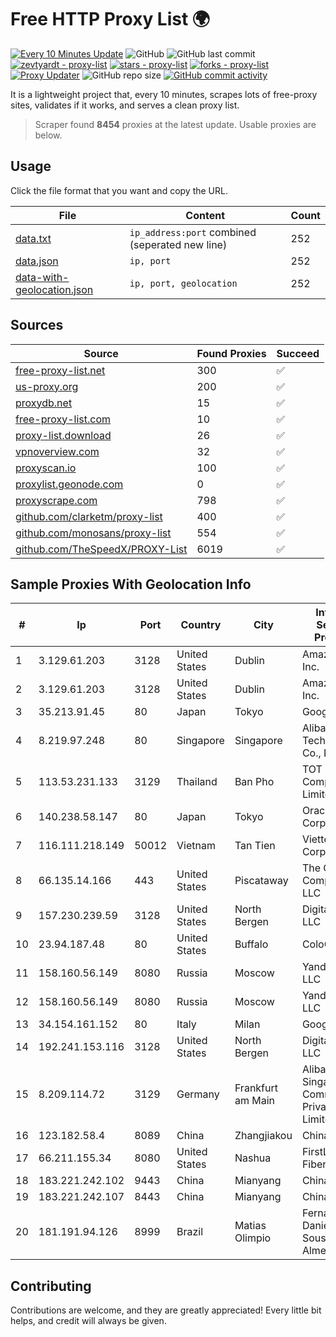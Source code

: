 
# Free HTTP Proxy List 🌍

[![Every 10 Minutes Update](https://github.com/mertguvencli/http-proxy-list/actions/workflows/main.yml/badge.svg?branch=main)](https://github.com/mertguvencli/http-proxy-list/actions/workflows/main.yml)
![GitHub](https://img.shields.io/github/license/mertguvencli/http-proxy-list)
![GitHub last commit](https://img.shields.io/github/last-commit/mertguvencli/http-proxy-list)
[![zevtyardt - proxy-list](https://img.shields.io/static/v1?label=zevtyardt&message=proxy-list&color=blue&logo=github)](https://github.com/zevtyardt/proxy-list "Go to GitHub repo")
[![stars - proxy-list](https://img.shields.io/github/stars/zevtyardt/proxy-list?style=social)](https://github.com/zevtyardt/proxy-list)
[![forks - proxy-list](https://img.shields.io/github/forks/zevtyardt/proxy-list?style=social)](https://github.com/zevtyardt/proxy-list)
[![Proxy Updater](https://github.com/zevtyardt/proxy-list/workflows/Proxy%20Updater/badge.svg)](https://github.com/zevtyardt/proxy-list/actions?query=workflow:"Proxy+Updater")
![GitHub repo size](https://img.shields.io/github/repo-size/zevtyardt/proxy-list)
[![GitHub commit activity](https://img.shields.io/github/commit-activity/m/zevtyardt/proxy-list?logo=commits)](https://github.com/zevtyardt/proxy-list/commits/main)

It is a lightweight project that, every 10 minutes, scrapes lots of free-proxy sites, validates if it works, and serves a clean proxy list.

> Scraper found **8454** proxies at the latest update. Usable proxies are below.

## Usage

Click the file format that you want and copy the URL.

|File|Content|Count|
|----|-------|-----|
|[data.txt](https://raw.githubusercontent.com/mertguvencli/http-proxy-list/main/proxy-list/data.txt)|`ip_address:port` combined (seperated new line)|252|
|[data.json](https://raw.githubusercontent.com/mertguvencli/http-proxy-list/main/proxy-list/data.json)|`ip, port`|252|
|[data-with-geolocation.json](https://raw.githubusercontent.com/mertguvencli/http-proxy-list/main/proxy-list/data-with-geolocation.json)|`ip, port, geolocation`|252|

## Sources

|Source|Found Proxies|Succeed|
|------|-------------|-------|
|[free-proxy-list.net](https://free-proxy-list.net)|300|✅|
|[us-proxy.org](https://www.us-proxy.org)|200|✅|
|[proxydb.net](http://proxydb.net)|15|✅|
|[free-proxy-list.com](https://free-proxy-list.com/?page=&port=&type%5B%5D=http&type%5B%5D=https&up_time=0&search=Search)|10|✅|
|[proxy-list.download](https://www.proxy-list.download/HTTP)|26|✅|
|[vpnoverview.com](https://vpnoverview.com/privacy/anonymous-browsing/free-proxy-servers)|32|✅|
|[proxyscan.io](https://www.proxyscan.io)|100|✅|
|[proxylist.geonode.com](https://proxylist.geonode.com/api/proxy-list?limit=300&page=1&sort_by=lastChecked&sort_type=desc&protocols=http,https)|0|✅|
|[proxyscrape.com](https://api.proxyscrape.com/v2/?request=displayproxies&protocol=http&timeout=10000&country=all&ssl=all&anonymity=all)|798|✅|
|[github.com/clarketm/proxy-list](https://raw.githubusercontent.com/clarketm/proxy-list/master/proxy-list-raw.txt)|400|✅|
|[github.com/monosans/proxy-list](https://raw.githubusercontent.com/monosans/proxy-list/main/proxies/http.txt)|554|✅|
|[github.com/TheSpeedX/PROXY-List](https://raw.githubusercontent.com/TheSpeedX/PROXY-List/master/http.txt)|6019|✅|


## Sample Proxies With Geolocation Info

|#|Ip|Port|Country|City|Internet Service Provider|
|-|--|----|-------|----|-------------------------|
|1|3.129.61.203|3128|United States|Dublin|Amazon.com, Inc.|
|2|3.129.61.203|3128|United States|Dublin|Amazon.com, Inc.|
|3|35.213.91.45|80|Japan|Tokyo|Google LLC|
|4|8.219.97.248|80|Singapore|Singapore|Alibaba (US) Technology Co., Ltd.|
|5|113.53.231.133|3129|Thailand|Ban Pho|TOT Public Company Limited|
|6|140.238.58.147|80|Japan|Tokyo|Oracle Corporation|
|7|116.111.218.149|50012|Vietnam|Tan Tien|Viettel Corporation|
|8|66.135.14.166|443|United States|Piscataway|The Constant Company, LLC|
|9|157.230.239.59|3128|United States|North Bergen|DigitalOcean, LLC|
|10|23.94.187.48|80|United States|Buffalo|ColoCrossing|
|11|158.160.56.149|8080|Russia|Moscow|Yandex.Cloud LLC|
|12|158.160.56.149|8080|Russia|Moscow|Yandex.Cloud LLC|
|13|34.154.161.152|80|Italy|Milan|Google LLC|
|14|192.241.153.116|3128|United States|North Bergen|DigitalOcean, LLC|
|15|8.209.114.72|3129|Germany|Frankfurt am Main|Alibaba.com Singapore E-Commerce Private Limited|
|16|123.182.58.4|8089|China|Zhangjiakou|Chinanet|
|17|66.211.155.34|8080|United States|Nashua|FirstLight Fiber|
|18|183.221.242.102|9443|China|Mianyang|China Mobile|
|19|183.221.242.107|8443|China|Mianyang|China Mobile|
|20|181.191.94.126|8999|Brazil|Matias Olimpio|Fernanda Danielly Sousa Almeida - Me|



## Contributing

Contributions are welcome, and they are greatly appreciated! Every
little bit helps, and credit will always be given.

